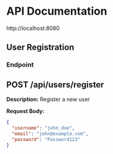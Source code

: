 # API Documentation
http://localhost:8080

## User Registration

### Endpoint

## POST /api/users/register

**Description:** Register a new user  

**Request Body:**
```json
{
  "username": "john_doe",
  "email": "john@example.com",
  "password": "Password123"
}

